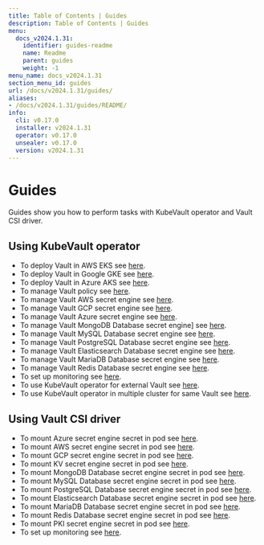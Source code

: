 ```yaml
---
title: Table of Contents | Guides
description: Table of Contents | Guides
menu:
  docs_v2024.1.31:
    identifier: guides-readme
    name: Readme
    parent: guides
    weight: -1
menu_name: docs_v2024.1.31
section_menu_id: guides
url: /docs/v2024.1.31/guides/
aliases:
- /docs/v2024.1.31/guides/README/
info:
  cli: v0.17.0
  installer: v2024.1.31
  operator: v0.17.0
  unsealer: v0.17.0
  version: v2024.1.31
---
```


# Guides

Guides show you how to perform tasks with KubeVault operator and Vault CSI driver.

## Using KubeVault operator

- To deploy Vault in AWS EKS see [here](/docs/v2024.1.31/guides/platforms/eks).
- To deploy Vault in Google GKE see [here](/docs/v2024.1.31/guides/platforms/gke).
- To deploy Vault in Azure AKS see [here](/docs/v2024.1.31/guides/platforms/aks).
- To manage Vault policy see [here](/docs/v2024.1.31/guides/policy-management/overview).
- To manage Vault AWS secret engine see [here](/docs/v2024.1.31/guides/secret-engines/aws/overview).
- To manage Vault GCP secret engine see [here](/docs/v2024.1.31/guides/secret-engines/gcp/overview).
- To manage Vault Azure secret engine see [here](/docs/v2024.1.31/guides/secret-engines/azure/overview).
- To manage Vault MongoDB Database secret engine] see [here](/docs/v2024.1.31/guides/secret-engines/mongodb/overview).
- To manage Vault MySQL Database secret engine see [here](/docs/v2024.1.31/guides/secret-engines/mysql/overview).
- To manage Vault PostgreSQL Database secret engine see [here](/docs/v2024.1.31/guides/secret-engines/postgres/overview).
- To manage Vault Elasticsearch Database secret engine see [here](/docs/v2024.1.31/guides/secret-engines/elasticsearch/overview).
- To manage Vault MariaDB Database secret engine see [here](/docs/v2024.1.31/guides/secret-engines/mariadb/overview).
- To manage Vault Redis Database secret engine see [here](/docs/v2024.1.31/guides/secret-engines/redis/overview).
- To set up monitoring see [here](/docs/v2024.1.31/guides/monitoring/overview).
- To use KubeVault operator for external Vault see [here](/docs/v2024.1.31/guides/platforms/external-vault).
- To use KubeVault operator in multiple cluster for same Vault see [here](/docs/v2024.1.31/guides/platforms/multi-cluster-vault).

## Using Vault CSI driver

- To mount Azure secret engine secret in pod see [here](/docs/v2024.1.31/guides/secret-engines/azure/csi-driver).
- To mount AWS secret engine secret in pod see [here](/docs/v2024.1.31/guides/secret-engines/aws/csi-driver).
- To mount GCP secret engine secret in pod see [here](/docs/v2024.1.31/guides/secret-engines/gcp/csi-driver).
- To mount KV secret engine secret in pod see [here](/docs/v2024.1.31/guides/secret-engines/kv/csi-driver).
- To mount MongoDB Database secret engine secret in pod see [here](/docs/v2024.1.31/guides/secret-engines/mongodb/csi-driver).
- To mount MySQL Database secret engine secret in pod see [here](/docs/v2024.1.31/guides/secret-engines/mysql/csi-driver).
- To mount PostgreSQL Database secret engine secret in pod see [here](/docs/v2024.1.31/guides/secret-engines/postgres/csi-driver).
- To mount Elasticsearch Database secret engine secret in pod see [here](/docs/v2024.1.31/guides/secret-engines/elasticsearch/csi-driver).
- To mount MariaDB Database secret engine secret in pod see [here](/docs/v2024.1.31/guides/secret-engines/mariadb/csi-driver).
- To mount Redis Database secret engine secret in pod see [here](/docs/v2024.1.31/guides/secret-engines/redis/csi-driver).
- To mount PKI secret engine secret in pod see [here](/docs/v2024.1.31/guides/secret-engines/pki/csi-driver).
- To set up monitoring see [here](/docs/v2024.1.31/guides/monitoring/overview).
